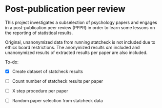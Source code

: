 # Post-publication peer review

This project investigates a subselection of psychology papers and engages in a post-publication peer review (PPPR) in order to learn some lessons on the reporting of statistical results. 

Original, unanonymized data from running statcheck is not included due to ethics board restrictions. The anonymized results *are* included and unanonymized results of extracted results per paper are also included.

To-do:

- [x] Create dataset of statcheck results 
- [ ] Count number of statcheck results per paper
- [ ] X step procedure per paper
- [ ] Random paper selection from statcheck data



